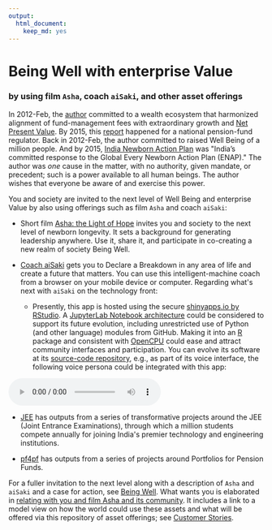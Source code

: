 ```yaml
---
output: 
  html_document:
    keep_md: yes
---
```

# Being Well with enterprise Value
### by using film `Asha`, coach `aiSaki`, and other asset offerings


In 2012-Feb, the [author](mailto:yadevinit@gmail.com) committed to a wealth ecosystem that harmonized alignment of fund-management fees with extraordinary growth and [Net Present Value](https://en.wikipedia.org/wiki/Net_present_value). By 2015, this [report](http://pfrda.org.in/myauth/admin/showimg.cshtml?ID=682) happened for a national pension-fund regulator. Back in 2012-Feb, the author committed to raised Well Being of a million people. And by 2015, [India Newborn Action Plan](http://nhm.gov.in/india-newborn-action-plan.html) was "India’s committed response to the Global Every Newborn Action Plan (ENAP)." The author was *one* cause in the matter, with no authority, given mandate, or precedent; such is a power available to all human beings. The author wishes that everyone be aware of and exercise this power.

You and society are invited to the next level of Well Being and enterprise Value by also using offerings such as film `Asha` and coach `aiSaki`:

* Short film [Asha: the Light of Hope](https://www.youtube.com/watch?v=97ldaTXYRks) invites you and society to the next level of newborn longevity. It sets a background for generating leadership anywhere. Use it, share it, and participate in co-creating a new realm of society Being Well.

* [Coach aiSaki](https://yadevinit.shinyapps.io/aiSaki/) gets you to Declare a Breakdown in any area of life and create a future that matters. You can use this intelligent-machine coach from a browser on your mobile device or computer. Regarding what's next with `aiSaki` on the technology front:

    + Presently, this app is hosted using the secure [shinyapps.io by RStudio](http://www.shinyapps.io/). A [JupyterLab Notebook architecture](http://jupyterlab.readthedocs.io/en/stable/user/notebook.html) could be considered to support its future evolution, including unrestricted use of Python (and other language) modules from GitHub. Making it into an [R](http://r-project.org/) package and consistent with [OpenCPU](https://www.opencpu.org/) could ease and attract community interfaces and participation. You can evolve its software at its [source-code repository](https://github.com/yadevinit/aiSaki), e.g., as part of its voice interface, the following voice persona could be integrated with this app:
<!--html_preserve--><audio src="persona-JagjitSingh.mp3" type="audio/mp3" autoplay controls></audio><!--/html_preserve-->

* [JEE](https://github.com/yadevinit/JEE/blob/master/README.md) has outputs from a series of transformative projects around the JEE (Joint Entrance Examinations), through which a million students compete annually for joining India's premier technology and engineering institutions.

* [pf4pf](https://github.com/yadevinit/pf4pf#readme) has outputs from a series of projects around Portfolios for Pension Funds.

For a fuller invitation to the next level along with a description of `Asha` and `aiSaki` and a case for action, see [Being Well](https://docs.google.com/document/d/1C4MhOxbjH5keOC9nx-6cR4hXQ-ym6or6Nb7bgb4C-Hk/edit?usp=sharing). What wants you is elaborated in [relating with you and film Asha and its community](https://docs.google.com/document/d/1UbqK7qysyUnMIh3GRBerIr-GqLTPM1pJv7FVfpCdIHg/edit?usp=sharing). It includes a link to a model view on how the world could use these assets and what will be offered via this repository of asset offerings; see [Customer Stories](https://docs.google.com/document/d/1UvSGRAsW2NRFPMFVkFeNAhxlySTXRaRAfqUALMnKnZ0/edit?usp=sharing).
